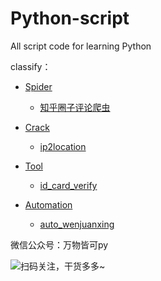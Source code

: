 # Python-script
All script code for learning Python

classify：  

- [Spider](https://github.com/XiangtingLee/Python-script/tree/main/Spiders)
  - [知乎圈子评论爬虫](https://github.com/XiangtingLee/Python-script/tree/main/Spiders/知乎圈子评论爬虫)
    
    
- [Crack](https://github.com/XiangtingLee/Python-script/tree/main/Crack)
  - [ip2location](https://github.com/XiangtingLee/Python-script/tree/main/Crack/ip2location)
  

- [Tool](https://github.com/XiangtingLee/Python-script/tree/main/Tools)
  - [id_card_verify](https://github.com/XiangtingLee/Python-script/tree/main/Tools/id_card_verify)
    

- [Automation](https://github.com/XiangtingLee/Python-script/tree/main/Automation)
  - [auto_wenjuanxing](https://github.com/XiangtingLee/Python-script/tree/main/Automation/auto_wenjuanxing)
  
微信公众号：万物皆可py  

![扫码关注，干货多多~](https://mmbiz.qpic.cn/mmbiz_jpg/EUODptNZOeAVlqzPOj0XRia477GXfcls5aJ0813zOnVibSlp35nWnjSrfTk6ibaka32HI3joZ5tgzWPUDA9Ffib25w/)
